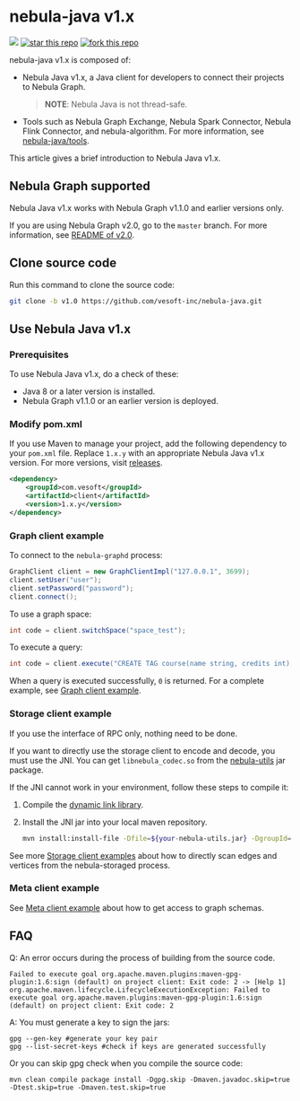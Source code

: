 # nebula-java v1.x

![](https://img.shields.io/badge/language-java-orange.svg)
[![star this repo](http://githubbadges.com/star.svg?user=vesoft-inc&repo=nebula-java&style=default)](https://github.com/vesoft-inc/nebula-java)
[![fork this repo](http://githubbadges.com/fork.svg?user=vesoft-inc&repo=nebula-java&style=default)](https://github.com/vesoft-inc/nebula-java/fork)

nebula-java v1.x is composed of:  

- Nebula Java v1.x, a Java client for developers to connect their projects to Nebula Graph.
  > **NOTE**: Nebula Java is not thread-safe.

- Tools such as Nebula Graph Exchange, Nebula Spark Connector, Nebula Flink Connector, and nebula-algorithm. For more information, see [nebula-java/tools](tools).

This article gives a brief introduction to Nebula Java v1.x.

## Nebula Graph supported

Nebula Java v1.x works with Nebula Graph v1.1.0 and earlier versions only.

If you are using Nebula Graph v2.0, go to the `master` branch. For more information, see [README of v2.0](https://github.com/vesoft-inc/nebula-java).

## Clone source code

Run this command to clone the source code:

```bash
git clone -b v1.0 https://github.com/vesoft-inc/nebula-java.git
```

## Use Nebula Java v1.x

### Prerequisites

To use Nebula Java v1.x, do a check of these:

- Java 8 or a later version is installed.
- Nebula Graph v1.1.0 or an earlier version is deployed.

### Modify pom.xml

If you use Maven to manage your project, add the following dependency to your `pom.xml` file. Replace `1.x.y` with an appropriate Nebula Java v1.x version. For more versions, visit [releases](https://github.com/vesoft-inc/nebula-java/releases).

```xml
<dependency>
    <groupId>com.vesoft</groupId>
    <artifactId>client</artifactId>
    <version>1.x.y</version>
</dependency>
```

### Graph client example

To connect to the `nebula-graphd` process:

```java
GraphClient client = new GraphClientImpl("127.0.0.1", 3699);
client.setUser("user");
client.setPassword("password");
client.connect();
```

To use a graph space:

```java
int code = client.switchSpace("space_test");
```

To execute a query:

```java
int code = client.execute("CREATE TAG course(name string, credits int);");
```

When a query is executed successfully, `0` is returned. For a complete example, see [Graph client example](./examples/src/main/java/com/vesoft/nebula/examples/GraphClientExample.java).

### Storage client example

If you use the interface of RPC only, nothing need to be done.

If you want to directly use the storage client to encode and decode, you must use the JNI. You can get `libnebula_codec.so` from the [nebula-utils](https://repo1.maven.org/maven2/com/vesoft/nebula-utils/ "Click to go to Maven Central repository") jar package.

If the JNI cannot work in your environment, follow these steps to compile it:

1. Compile the [dynamic link library](https://github.com/vesoft-inc/nebula/tree/master/src/jni).
2. Install the JNI jar into your local maven repository.

    ```bash
    mvn install:install-file -Dfile=${your-nebula-utils.jar} -DgroupId=com.vesoft -DartifactId=nebula-utils -Dversion={version} -Dpackaging=jar
    ```

See more [Storage client examples](https://github.com/vesoft-inc/nebula-java/blob/master/examples/src/main/java/com/vesoft/nebula/examples/) about how to directly scan edges and vertices from the nebula-storaged process.

### Meta client example

See [Meta client example](https://github.com/vesoft-inc/nebula-java/blob/master/examples/src/main/java/com/vesoft/nebula/examples/MetaClientExample.java) about how to get access to graph schemas.

## FAQ

Q: An error occurs during the process of building from the source code.

```text
Failed to execute goal org.apache.maven.plugins:maven-gpg-plugin:1.6:sign (default) on project client: Exit code: 2 -> [Help 1]
org.apache.maven.lifecycle.LifecycleExecutionException: Failed to execute goal org.apache.maven.plugins:maven-gpg-plugin:1.6:sign (default) on project client: Exit code: 2
```

A: You must generate a key to sign the jars:

```text
gpg --gen-key #generate your key pair
gpg --list-secret-keys #check if keys are generated successfully
```

Or you can skip gpg check when you compile the source code:

```shell
mvn clean compile package install -Dgpg.skip -Dmaven.javadoc.skip=true -Dtest.skip=true -Dmaven.test.skip=true
```
